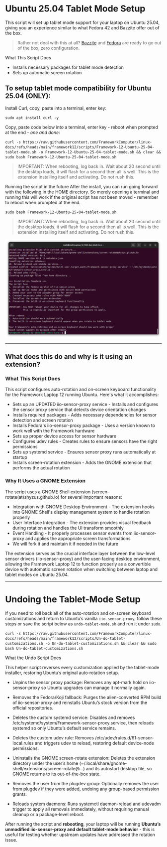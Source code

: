 # Ubuntu 25.04 Tablet Mode Setup

This script will set up tablet mode support for your laptop on Ubuntu 25.04, giving you an experience similar to what Fedora 42 and Bazzite offer out of the box.

> Rather not deal with this at all? [Bazzite](https://guides.frame.work/Guide/Bazzite+Installation+on+the+Framework+Laptop+12/409?lang=en) and [Fedora](https://guides.frame.work/Guide/Fedora+42+Installation+on+the+Framework+Laptop+12/410?lang=en) are ready to go out of the box, zero configuration.

What This Script Does

- Installs necessary packages for tablet mode detection
- Sets up automatic screen rotation

## To setup tablet mode compatibility for Ubuntu 25.04 (ONLY):

Install Curl, copy, paste into a terminal, enter key:
```
sudo apt install curl -y
```

Copy, paste code below into a terminal, enter key - reboot when prompted at the end - _one and done_:
```
curl -s https://raw.githubusercontent.com/FrameworkComputer/linux-docs/refs/heads/main/framework12/scripts/Framework-12-Ubuntu-25-04-tablet-mode.sh -o Framework-12-Ubuntu-25-04-tablet-mode.sh && clear && sudo bash Framework-12-Ubuntu-25-04-tablet-mode.sh
```

> IMPORTANT: When rebooting, log back in. Wait about 20 second until the desktop loads, it will flash for a second then all is well. This is the extension installing itself and activating. Do not rush this.


Running the script in the future After the install, you can run going forward with the following in the HOME directory. So merely opening a terminal and running this will work if the original script has not been moved - remember to reboot when prompted at the end.

```
sudo bash Framework-12-Ubuntu-25-04-tablet-mode.sh
```


> IMPORTANT: When rebooting, log back in. Wait about 20 second until the desktop loads, it will flash for a second then all is well. This is the extension installing itself and activating. Do not rush this.


![Running Script](https://raw.githubusercontent.com/FrameworkComputer/linux-docs/refs/heads/main/framework12/images/install.png)


-------------------------

## What does this do and why is it using an extension?

### What This Script Does

This script configures auto-rotation and on-screen keyboard functionality for the Framework Laptop 12 running Ubuntu. Here's what it accomplishes:

- Sets up an UPDATED iio-sensor-proxy service - Installs and configures the sensor proxy service that detects device orientation changes
- Installs required packages - Adds necessary dependencies for sensor detection and screen rotation
- Installs Fedora's iio-sensor-proxy package - Uses a version known to work well with the Framework hardware
- Sets up proper device access for sensor hardware
- Configures udev rules - Creates rules to ensure sensors have the right permissions
- Sets up systemd service - Ensures sensor proxy runs automatically at startup
- Installs screen-rotation extension - Adds the GNOME extension that performs the actual rotation

### Why It Uses a GNOME Extension

The script uses a GNOME Shell extension (screen-rotate(at)shyzus.github.io) for several important reasons:

- Integration with GNOME Desktop Environment - The extension hooks into GNOME Shell's display management system to handle rotation properly
- User Interface Integration - The extension provides visual feedback during rotation and handles the UI transform smoothly
- Event Handling - It properly processes sensor events from iio-sensor-proxy and applies the appropriate screen transformations
- We will fork it and maintain it if needed in the future

The extension serves as the crucial interface layer between the low-level sensor drivers (iio-sensor-proxy) and the user-facing desktop environment, allowing the Framework Laptop 12 to function properly as a convertible device with automatic screen rotation when switching between laptop and tablet modes on Ubuntu 25.04.

---------------------------

# Undoing the Tablet-Mode Setup

If you need to roll back all of the auto-rotation and on-screen keyboard customizations and return to Ubuntu’s vanilla `iio-sensor-proxy`, follow these steps or save the script below as `undo-tablet-mode.sh` and run it under `sudo`.

```
curl -s https://raw.githubusercontent.com/FrameworkComputer/linux-docs/refs/heads/main/framework12/scripts/Un-do-tablet-customizations.sh -o Un-do-tablet-customizations.sh && clear && sudo bash Un-do-tablet-customizations.sh
```

What the Undo Script Does

This helper script reverses every customization applied by the tablet-mode installer, restoring Ubuntu’s original auto‐rotation setup.

- Unpins the sensor proxy package: Removes any apt-mark hold on iio-sensor-proxy so Ubuntu upgrades can manage it normally again.

- Removes the Fedora/Koji fallback: Purges the alien-converted RPM build of iio-sensor-proxy and reinstalls Ubuntu’s stock version from the official repositories.

- Deletes the custom systemd service: Disables and removes /etc/systemd/system/Framework-sensor-proxy.service, then reloads systemd so only Ubuntu’s default service remains.

- Deletes the custom udev rule: Removes /etc/udev/rules.d/61-sensor-local.rules and triggers udev to reload, restoring default device-node permissions.

- Uninstalls the GNOME screen-rotate extension: Deletes the extension directory under the user’s home (~/.local/share/gnome-shell/extensions/screen-rotate@…) and its autostart desktop file, so GNOME returns to its out-of-the-box state.

- Removes the user from the plugdev group: Optionally removes the user from plugdev if they were added, undoing any group-based permission grants.

- Reloads system daemons: Runs systemctl daemon-reload and udevadm trigger to apply all removals immediately, without requiring manual cleanup or a package-level reboot.

After running the script and **rebooting**, your laptop will be running **Ubuntu’s unmodified iio-sensor-proxy and default tablet-mode behavior** - this is useful for testing whether upstream updates have addressed the rotation issue.
